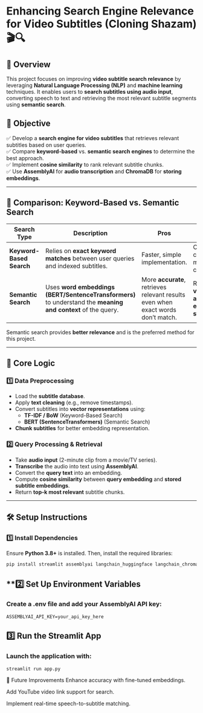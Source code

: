 # **Enhancing Search Engine Relevance for Video Subtitles (Cloning Shazam) 🎬🔍**  

## **📌 Overview**  
This project focuses on improving **video subtitle search relevance** by leveraging **Natural Language Processing (NLP)** and **machine learning** techniques. It enables users to **search subtitles using audio input**, converting speech to text and retrieving the most relevant subtitle segments using **semantic search**.  

## **🎯 Objective**  
✅ Develop a **search engine for video subtitles** that retrieves relevant subtitles based on user queries.  
✅ Compare **keyword-based** vs. **semantic search engines** to determine the best approach.  
✅ Implement **cosine similarity** to rank relevant subtitle chunks.  
✅ Use **AssemblyAI** for **audio transcription** and **ChromaDB** for **storing embeddings**.  

---

## **🔬 Comparison: Keyword-Based vs. Semantic Search**  

| Search Type       | Description | Pros | Cons |
|------------------|-------------|------|------|
| **Keyword-Based Search** | Relies on **exact keyword matches** between user queries and indexed subtitles. | Faster, simple implementation. | Cannot capture meaning or context. |
| **Semantic Search** | Uses **word embeddings (BERT/SentenceTransformers)** to understand the **meaning and context** of the query. | More **accurate**, retrieves relevant results even when exact words don’t match. | Requires **vectorization and embedding storage**. |

Semantic search provides **better relevance** and is the preferred method for this project.  

---

## **🧠 Core Logic**  

### **1️⃣ Data Preprocessing**  
- Load the **subtitle database**.  
- Apply **text cleaning** (e.g., remove timestamps).  
- Convert subtitles into **vector representations** using:  
  - **TF-IDF / BoW** (Keyword-Based Search)  
  - **BERT (SentenceTransformers)** (Semantic Search)  
- **Chunk subtitles** for better embedding representation.  

### **2️⃣ Query Processing & Retrieval**  
- Take **audio input** (2-minute clip from a movie/TV series).  
- **Transcribe** the audio into text using **AssemblyAI**.  
- Convert the **query text** into an embedding.  
- Compute **cosine similarity** between **query embedding** and **stored subtitle embeddings**.  
- Return **top-k most relevant** subtitle chunks.  

---

## **🛠️ Setup Instructions**  

### **1️⃣ Install Dependencies**  
Ensure **Python 3.8+** is installed. Then, install the required libraries:  
```bash
pip install streamlit assemblyai langchain_huggingface langchain_chroma sentence-transformers numpy scipy dotenv
```
## **2️⃣ Set Up Environment Variables
### Create a .env file and add your AssemblyAI API key:

```
ASSEMBLYAI_API_KEY=your_api_key_here
```
## 3️⃣ Run the Streamlit App
### Launch the application with:
```
streamlit run app.py
```
📌 Future Improvements
Enhance accuracy with fine-tuned embeddings.

Add YouTube video link support for search.

Implement real-time speech-to-subtitle matching.